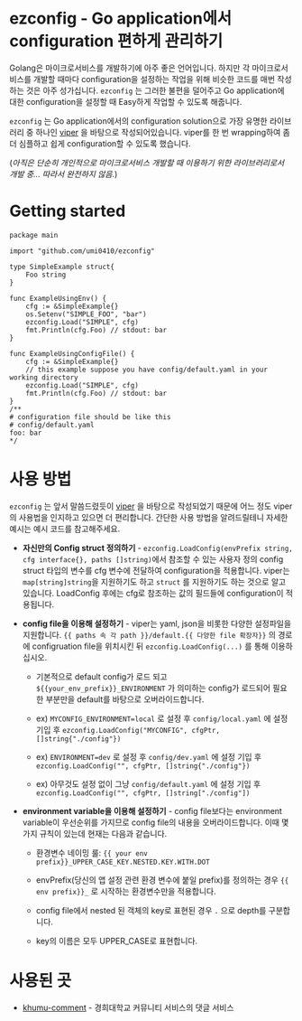 # ezconfig - Go application에서 configuration 편하게 관리하기

Golang은 마이크로서비스를 개발하기에 아주 좋은 언어입니다. 하지만 각 마이크로서비스를 개발할 때마다 configuration을 설정하는
작업을 위해 비슷한 코드를 매번 작성하는 것은 아주 성가십니다. `ezconfig` 는 그러한 불편을 덜어주고 Go application에 대한 configuration을 설정할 때
Easy하게 작업할 수 있도록 해줍니다.

`ezconfig` 는 Go application에서의 configuration solution으로 가장 유명한 라이브러리 중 하나인 [viper](https://github.com/spf13/viper) 을
바탕으로 작성되어있습니다. viper를 한 번 wrapping하여 좀 더 심플하고 쉽게 configuration할 수 있도록 했습니다.

(*아직은 단순히 개인적으로 마이크로서비스 개발할 때 이용하기 위한 라이브러리로서 개발 중... 따라서 완전하지 않음.*)

# Getting started

```
package main

import "github.com/umi0410/ezconfig"

type SimpleExample struct{
    Foo string
}

func ExampleUsingEnv() {
	cfg := &SimpleExample{}
	os.Setenv("SIMPLE_FOO", "bar")
	ezconfig.Load("SIMPLE", cfg)
	fmt.Println(cfg.Foo) // stdout: bar
}

func ExampleUsingConfigFile() {
	cfg := &SimpleExample{}
	// this example suppose you have config/default.yaml in your working directory
	ezconfig.Load("SIMPLE", cfg)
	fmt.Println(cfg.Foo) // stdout: bar
}
/**
# configuration file should be like this
# config/default.yaml
foo: bar
*/
```

# 사용 방법

`ezconfig` 는 앞서 말씀드렸듯이 [viper](https://github.com/spf13/viper) 을 바탕으로 작성되었기 때문에 어느 정도 viper의 사용법을 인지하고 있으면 더 편리합니다.
간단한 사용 방법을 알려드릴테니 자세한 예시는 예시 코드를 참고해주세요.

* **자신만의 Config struct 정의하기** - `ezconfig.LoadConfig(envPrefix string, cfg interface{}, paths []string)`에서 참조할 수 있는 사용자 정의 config struct 타입의 변수를 cfg 변수에 전달하여 configuration을 적용합니다.
  viper는 `map[string]string`을 지원하기도 하고 `struct` 를 지원하기도 하는 것으로 알고 있습니다.
  LoadConfig 후에는 cfg로 참조하는 값의 필드들에 configuration이 적용됩니다.
  
* **config file을 이용해 설정하기** - viper는 yaml, json을 비롯한 다양한 설정파일을 지원합니다. `{{ paths 속 각 path }}/default.{{ 다양한 file 확장자}}` 의 경로에
  configruation file을 위치시킨 뒤 `ezconfig.LoadConfig(...)` 를 통해 이용하십시오.
  * 기본적으로 default config가 로드 되고 `${{your_env_prefix}}_ENVIRONMENT` 가 의미하는 config가 로드되어 필요한 부분만을 default를 바탕으로 오버라이드합니다. 
  
  * ex) `MYCONFIG_ENVIRONMENT=local` 로 설정 후 `config/local.yaml` 에 설정 기입 후 `ezconfig.LoadConfig("MYCONFIG", cfgPtr, []string{"./config"})`
  
  * ex) `ENVIRONMENT=dev` 로 설정 후 `config/dev.yaml` 에 설정 기입 후 `ezconfig.LoadConfig("", cfgPtr, []string{"./config"})`
  
  * ex) 아무것도 설정 없이 그냥 `config/default.yaml` 에 설정 기입 후 `ezconfig.LoadConfig("", cfgPtr, []string["./config"])`
  
* **environment variable을 이용해 설정하기** - config file보다는 environment variable이 우선순위를 가지므로 config file의 내용을 오버라이드합니다.
  이때 몇 가지 규칙이 있는데 현재는 다음과 같습니다.
  
  * 환경변수 네이밍 룰: `{{ your env prefix}}_UPPER_CASE_KEY.NESTED.KEY.WITH.DOT`
  
  * envPrefix(당신의 앱 설정 관련 환경 변수에 붙일 prefix)를 정의하는 경우 `{{ env prefix}}_` 로 시작하는 환경변수만을 적용합니다.
  
  * config file에서 nested 된 객체의 key로 표현된 경우 `.` 으로 depth를 구분합니다.
  
  * key의 이름은 모두 UPPER_CASE로 표현합니다.


# 사용된 곳

* [khumu-comment](https://github.com/khu-dev/khumu-comment) - 경희대학교 커뮤니티 서비스의 댓글 서비스
